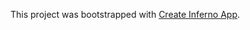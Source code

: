 This project was bootstrapped with [Create Inferno App](https://github.com/infernojs/create-inferno-app).



